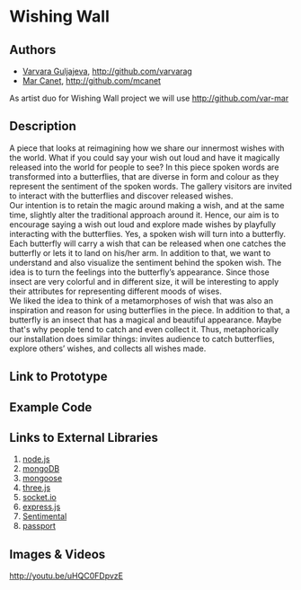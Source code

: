 # Wishing Wall


## Authors
* [Varvara Guljajeva](http://www.varvarag.info "Varvara Guljajeva"), http://github.com/varvarag
* [Mar Canet](http://www.mcanet.info "Mar Canet"), http://github.com/mcanet 

As artist duo for Wishing Wall project we will use http://github.com/var-mar

## Description
A piece that looks at reimagining how we share our innermost wishes with the world. What if you could say your wish out loud and have it magically released into the world for people to see? In this piece spoken words are transformed into a butterflies, that are diverse in form and colour as they represent the sentiment of the spoken words. The gallery visitors are invited to interact with the butterflies and discover released wishes.  
Our intention is to retain the magic around making a wish, and at the same time, slightly alter the traditional approach around it. Hence, our aim is to encourage saying a wish out loud and explore made wishes by playfully interacting with the butterflies. Yes, a spoken wish will turn into a butterfly. Each butterfly will carry a wish that can be released when one catches the butterfly or lets it to land on his/her arm.
In addition to that, we want to understand and also visualize the sentiment behind the spoken wish. The idea is to turn the feelings into the butterfly’s appearance. Since those insect are very colorful and in different size, it will be interesting to apply their attributes for representing different moods of wises.   	 	
We liked the idea to think of a metamorphoses of wish that was also an inspiration and reason for using butterflies in the piece. In addition to that, a butterfly is an insect that has a magical and beautiful appearance. Maybe that's why people tend to catch and even collect it. Thus, metaphorically our installation does similar things: invites audience to catch butterflies, explore others’ wishes, and collects all wishes made.

## Link to Prototype


## Example Code

## Links to External Libraries
1. [node.js](http://www.nodejs.org/ "node.js")
2. [mongoDB](http://www.mongodb.org/ "mongoDB")
3. [mongoose](http://mongoosejs.com/ "mongoose")
4. [three.js](http://threejs.org/ "three.js")
5. [socket.io](http://socket.io "socket.io")
6. [express.js](http://www.expressjs.com/ "express.js")
7. [Sentimental](https://github.com/thinkroth/Sentimental "Sentimental")
8. [passport](http://passportjs.org/ "passport")

## Images & Videos

http://youtu.be/uHQC0FDpvzE


